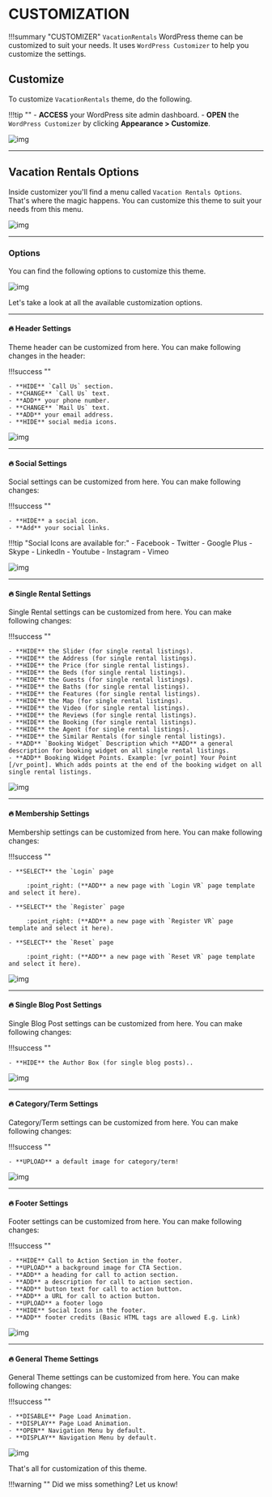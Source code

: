 # CUSTOMIZATION

!!!summary "CUSTOMIZER"
    `VacationRentals` WordPress theme can be customized to suit your needs. It uses `WordPress Customizer` to help you customize the settings. 

## Customize
To customize `VacationRentals` theme, do the following.

!!!tip ""
    - **ACCESS** your WordPress site admin dashboard.
    - **OPEN** the `WordPress Customizer` by clicking **Appearance > Customize**.

![img](img/vr-1.jpg)

---

## Vacation Rentals Options
Inside customizer you'll find a menu called `Vacation Rentals Options`. 
That's where the magic happens. You can customize this theme to suit your needs from this menu.

![img](img/vr-2.jpg)

---


### Options
You can find the following options to customize this theme.

![img](img/vr-3.jpg)

Let's take a look at all the available customization options.

---

#### :fire: Header Settings
Theme header can be customized from here. You can make following changes in the header:

!!!success ""

    - **HIDE** `Call Us` section.
    - **CHANGE** `Call Us` text.
    - **ADD** your phone number.
    - **CHANGE** `Mail Us` text.
    - **ADD** your email address.
    - **HIDE** social media icons.

![img](img/vr-4.jpg)

---

#### :fire: Social Settings
Social settings can be customized from here. You can make following changes:

!!!success ""

    - **HIDE** a social icon.
    - **Add** your social links.

!!!tip "Social Icons are available for:"
    - Facebook
    - Twitter
    - Google Plus
    - Skype
    - LinkedIn
    - Youtube
    - Instagram
    - Vimeo

![img](img/vr-5.jpg)

---

#### :fire: Single Rental Settings
Single Rental settings can be customized from here. You can make following changes:

!!!success ""

    - **HIDE** the Slider (for single rental listings).
    - **HIDE** the Address (for single rental listings).
    - **HIDE** the Price (for single rental listings).
    - **HIDE** the Beds (for single rental listings).
    - **HIDE** the Guests (for single rental listings).
    - **HIDE** the Baths (for single rental listings).
    - **HIDE** the Features (for single rental listings).
    - **HIDE** the Map (for single rental listings).
    - **HIDE** the Video (for single rental listings).
    - **HIDE** the Reviews (for single rental listings).
    - **HIDE** the Booking (for single rental listings).
    - **HIDE** the Agent (for single rental listings).
    - **HIDE** the Similar Rentals (for single rental listings).
    - **ADD** `Booking Widget` Description which **ADD** a general description for booking widget on all single rental listings.
    - **ADD** Booking Widget Points. Example: [vr_point] Your Point [/vr_point]. Which adds points at the end of the booking widget on all single rental listings.

![img](img/vr-6.jpg)

---

#### :fire: Membership Settings
Membership settings can be customized from here. You can make following changes:

!!!success ""

    - **SELECT** the `Login` page 
        
         :point_right: (**ADD** a new page with `Login VR` page template and select it here).

    - **SELECT** the `Register` page 
        
         :point_right: (**ADD** a new page with `Register VR` page template and select it here).

    - **SELECT** the `Reset` page 
        
         :point_right: (**ADD** a new page with `Reset VR` page template and select it here).

![img](img/vr-7.jpg)

---

#### :fire: Single Blog Post Settings
Single Blog Post settings can be customized from here. You can make following changes:

!!!success ""

    - **HIDE** the Author Box (for single blog posts)..

![img](img/vr-8.jpg)

---

#### :fire: Category/Term Settings
Category/Term settings can be customized from here. You can make following changes:

!!!success ""

    - **UPLOAD** a default image for category/term!

![img](img/vr-9.jpg)

---

#### :fire: Footer Settings
Footer settings can be customized from here. You can make following changes:

!!!success ""

    - **HIDE** Call to Action Section in the footer.
    - **UPLOAD** a background image for CTA Section.
    - **ADD** a heading for call to action section.
    - **ADD** a description for call to action section.
    - **ADD** button text for call to action button.
    - **ADD** a URL for call to action button.
    - **UPLOAD** a footer logo
    - **HIDE** Social Icons in the footer.
    - **ADD** footer credits (Basic HTML tags are allowed E.g. Link)

![img](img/vr-10.jpg)

---

#### :fire: General Theme Settings
General Theme settings can be customized from here. You can make following changes:

!!!success ""

    - **DISABLE** Page Load Animation.
    - **DISPLAY** Page Load Animation.
    - **OPEN** Navigation Menu by default.
    - **DISPLAY** Navigation Menu by default.

![img](img/vr-11.jpg)

That's all for customization of this theme. 

!!!warning ""
    Did we miss something? Let us know!
